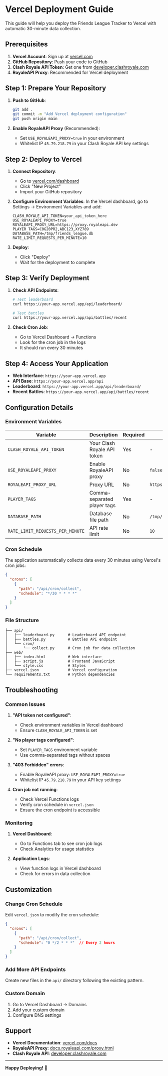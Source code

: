 # Vercel Deployment Guide

This guide will help you deploy the Friends League Tracker to Vercel with automatic 30-minute data collection.

## Prerequisites

1. **Vercel Account**: Sign up at [vercel.com](https://vercel.com)
2. **GitHub Repository**: Push your code to GitHub
3. **Clash Royale API Token**: Get one from [developer.clashroyale.com](https://developer.clashroyale.com)
4. **RoyaleAPI Proxy**: Recommended for Vercel deployment

## Step 1: Prepare Your Repository

1. **Push to GitHub**:
   ```bash
   git add .
   git commit -m "Add Vercel deployment configuration"
   git push origin main
   ```

2. **Enable RoyaleAPI Proxy** (Recommended):
   - Set `USE_ROYALEAPI_PROXY=true` in your environment
   - Whitelist IP `45.79.218.79` in your Clash Royale API key settings

## Step 2: Deploy to Vercel

1. **Connect Repository**:
   - Go to [vercel.com/dashboard](https://vercel.com/dashboard)
   - Click "New Project"
   - Import your GitHub repository

2. **Configure Environment Variables**:
   In the Vercel dashboard, go to Settings → Environment Variables and add:

   ```
   CLASH_ROYALE_API_TOKEN=your_api_token_here
   USE_ROYALEAPI_PROXY=true
   ROYALEAPI_PROXY_URL=https://proxy.royaleapi.dev
   PLAYER_TAGS=C0G20PR2,ABC123,XYZ789
   DATABASE_PATH=/tmp/friends_league.db
   RATE_LIMIT_REQUESTS_PER_MINUTE=10
   ```

3. **Deploy**:
   - Click "Deploy"
   - Wait for the deployment to complete

## Step 3: Verify Deployment

1. **Check API Endpoints**:
   ```bash
   # Test leaderboard
   curl https://your-app.vercel.app/api/leaderboard/
   
   # Test battles
   curl https://your-app.vercel.app/api/battles/recent
   ```

2. **Check Cron Job**:
   - Go to Vercel Dashboard → Functions
   - Look for the cron job in the logs
   - It should run every 30 minutes

## Step 4: Access Your Application

- **Web Interface**: `https://your-app.vercel.app`
- **API Base**: `https://your-app.vercel.app/api`
- **Leaderboard**: `https://your-app.vercel.app/api/leaderboard/`
- **Recent Battles**: `https://your-app.vercel.app/api/battles/recent`

## Configuration Details

### Environment Variables

| Variable | Description | Required | Default |
|----------|-------------|----------|---------|
| `CLASH_ROYALE_API_TOKEN` | Your Clash Royale API token | Yes | - |
| `USE_ROYALEAPI_PROXY` | Enable RoyaleAPI proxy | No | `false` |
| `ROYALEAPI_PROXY_URL` | Proxy URL | No | `https://proxy.royaleapi.dev` |
| `PLAYER_TAGS` | Comma-separated player tags | Yes | - |
| `DATABASE_PATH` | Database file path | No | `/tmp/friends_league.db` |
| `RATE_LIMIT_REQUESTS_PER_MINUTE` | API rate limit | No | `10` |

### Cron Schedule

The application automatically collects data every 30 minutes using Vercel's cron jobs:

```json
{
  "crons": [
    {
      "path": "/api/cron/collect",
      "schedule": "*/30 * * * *"
    }
  ]
}
```

### File Structure

```
├── api/
│   ├── leaderboard.py      # Leaderboard API endpoint
│   ├── battles.py          # Battles API endpoint
│   └── cron/
│       └── collect.py      # Cron job for data collection
├── web/
│   ├── index.html          # Web interface
│   ├── script.js           # Frontend JavaScript
│   └── style.css           # Styles
├── vercel.json             # Vercel configuration
└── requirements.txt        # Python dependencies
```

## Troubleshooting

### Common Issues

1. **"API token not configured"**:
   - Check environment variables in Vercel dashboard
   - Ensure `CLASH_ROYALE_API_TOKEN` is set

2. **"No player tags configured"**:
   - Set `PLAYER_TAGS` environment variable
   - Use comma-separated tags without spaces

3. **"403 Forbidden" errors**:
   - Enable RoyaleAPI proxy: `USE_ROYALEAPI_PROXY=true`
   - Whitelist IP `45.79.218.79` in your API key settings

4. **Cron job not running**:
   - Check Vercel Functions logs
   - Verify cron schedule in `vercel.json`
   - Ensure the cron endpoint is accessible

### Monitoring

1. **Vercel Dashboard**:
   - Go to Functions tab to see cron job logs
   - Check Analytics for usage statistics

2. **Application Logs**:
   - View function logs in Vercel dashboard
   - Check for errors in data collection

## Customization

### Change Cron Schedule

Edit `vercel.json` to modify the cron schedule:

```json
{
  "crons": [
    {
      "path": "/api/cron/collect",
      "schedule": "0 */2 * * *"  // Every 2 hours
    }
  ]
}
```

### Add More API Endpoints

Create new files in the `api/` directory following the existing pattern.

### Custom Domain

1. Go to Vercel Dashboard → Domains
2. Add your custom domain
3. Configure DNS settings

## Support

- **Vercel Documentation**: [vercel.com/docs](https://vercel.com/docs)
- **RoyaleAPI Proxy**: [docs.royaleapi.com/proxy.html](https://docs.royaleapi.com/proxy.html)
- **Clash Royale API**: [developer.clashroyale.com](https://developer.clashroyale.com)

---

**Happy Deploying!** 🚀

